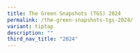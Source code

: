 ```yaml
---
title: The Green Snapshots (TGS) 2024
permalink: /the-green-snapshots-tgs-2024/
variant: tiptap
description: ""
third_nav_title: "2024"
---
```

